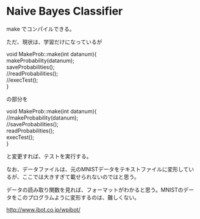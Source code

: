 # Naive Bayes Classifier

make 
でコンパイルできる。

ただ、現状は、学習だけになっているが

void MakeProb::make(int datanum){  
    makeProbability(datanum);  
    saveProbabilities();  
    //readProbabilities();  
    //execTest();  
}  

の部分を

void MakeProb::make(int datanum){  
    //makeProbability(datanum);  
    //saveProbabilities();  
    readProbabilities();  
    execTest();  
}  

と変更すれば、テストを実行する。

なお、データファイルは、元のMNISTデータをテキストファイルに変形しているが、ここでは大きすぎて載せられないのではと思う。

データの読み取り関数を見れば、フォーマットがわかると思う。MNISTのデータをこのプログラムように変形するのは、難しくない。

http://www.ibot.co.jp/wpibot/
